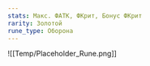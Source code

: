 ```yaml
---
stats: Макс. ФАТК, ФКрит, Бонус ФКрит
rarity: Золотой
rune_type: Оборона
---
```

![[Temp/Placeholder_Rune.png]]
